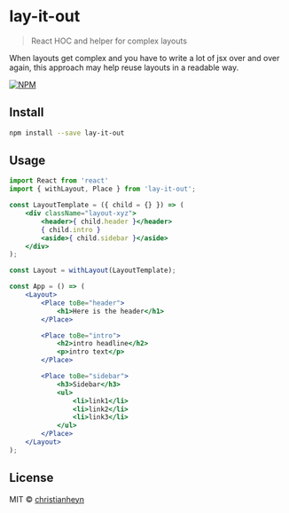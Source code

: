 # lay-it-out

> React HOC and helper for complex layouts

When layouts get complex and you have to write a lot of jsx over and over again, this approach may help reuse layouts in a readable way.

[![NPM](https://img.shields.io/npm/v/lay-it-out.svg)](https://www.npmjs.com/package/lay-it-out)

## Install

```bash
npm install --save lay-it-out
```

## Usage

```jsx
import React from 'react'
import { withLayout, Place } from 'lay-it-out';

const LayoutTemplate = ({ child = {} }) => (
    <div className="layout-xyz">
        <header>{ child.header }</header>
        { child.intro }
        <aside>{ child.sidebar }</aside>
    </div>
);

const Layout = withLayout(LayoutTemplate);

const App = () => (
    <Layout>
        <Place toBe="header">
            <h1>Here is the header</h1>
        </Place>

        <Place toBe="intro">
            <h2>intro headline</h2>
            <p>intro text</p>
        </Place>

        <Place toBe="sidebar">
            <h3>Sidebar</h3>
            <ul>
                <li>link1</li>
                <li>link2</li>
                <li>link3</li>
            </ul>
        </Place>
    </Layout>
);
```

## License

MIT © [christianheyn](https://github.com/christianheyn)
